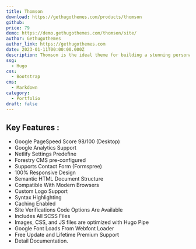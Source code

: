 ```yaml
---
title: Thomson
download: https://gethugothemes.com/products/thomson
github:
price: 79
demo: https://demo.gethugothemes.com/thomson/site/
author: Gethugothemes
author_link: https://gethugothemes.com
date: 2023-01-11T00:00:00.000Z
description: Thomson is the ideal theme for building a stunning personal portfolio website. This theme has a minimal design that is both effective and appealing.
ssg:
  - Hugo
css:
  - Bootstrap
cms:
  - Markdown
category:
  - Portfolio
draft: false
---
```


## Key Features :

- Google PageSpeed Score 98/100 (Desktop)
- Google Analytics Support
- Netlify Settings Predefine
- Forestry CMS pre-configured
- Supports Contact Form (Formspree)
- 100% Responsive Design
- Semantic HTML Document Structure
- Compatible With Modern Browsers
- Custom Logo Support
- Syntax Highlighting
- Caching Enabled
- Site Verifications Code Options Are Available
- Includes All SCSS Files
- Images, CSS, and JS files are optimized with Hugo Pipe
- Google Font Loads From Webfont Loader
- Free Update and Lifetime Premium Support
- Detail Documentation.
